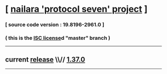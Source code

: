 
# [ [nailara 'protocol seven' project](http://src.nailara.net/) ]

### [ source code version : 19.8196-2961.0 ]

### ( this is the [ISC license](license)d "master" branch )
---
## current [release](https://github.com/anotherlink/nailara/releases) \\\\// [1.37.0](https://github.com/anotherlink/nailara/releases/tag/1.37.0)
---
